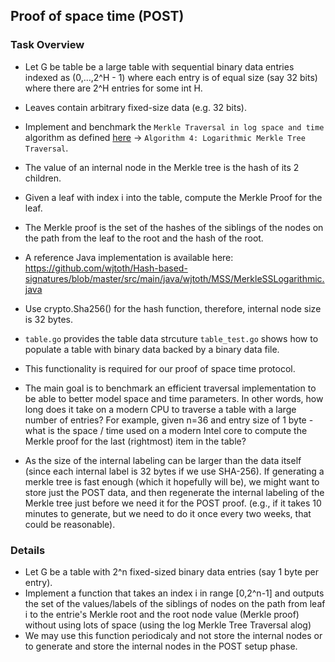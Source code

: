 ## Proof of space time (POST)

### Task Overview
- Let G be table be a large table with sequential binary data entries indexed as (0,...,2^H - 1) where each entry is of equal size (say 32 bits) where there are 2^H entries for some int H.
- Leaves contain arbitrary fixed-size data (e.g. 32 bits).
- Implement and benchmark the `Merkle Traversal in log space and time` algorithm as defined [here](https://github.com/MedRecHackathon/go-spacemesh/blob/master/research/szydlo-loglog.pdf) -> `Algorithm 4: Logarithmic Merkle Tree Traversal`.
- The value of an internal node in the Merkle tree is the hash of its 2 children.
- Given a leaf with index i into the table, compute the Merkle Proof for the leaf.
- The Merkle proof is the set of the hashes of the siblings of the nodes on the path from the leaf to the root and the hash of the root. 
- A reference Java implementation is available here: https://github.com/wjtoth/Hash-based-signatures/blob/master/src/main/java/wjtoth/MSS/MerkleSSLogarithmic.java
- Use crypto.Sha256() for the hash function, therefore, internal node size is 32 bytes.
- `table.go` provides the table data strcuture `table_test.go` shows how to populate a table with binary data backed by a binary data file.
- This functionality is required for our proof of space time protocol.
- The main goal is to benchmark an efficient traversal implementation to be able to better model space and time parameters. In other words, how long does it take on a modern CPU to traverse a table with a large number of entries? For example, given n=36 and entry size of 1 byte - what is the space / time used on a modern Intel core to compute the Merkle proof for the last (rightmost) item in the table?

- As the size of the internal labeling can be larger than the data itself (since each internal label is 32 bytes if we use SHA-256). If generating a merkle tree is fast enough (which it hopefully will be), we might want to store just the POST data, and then regenerate the internal labeling of the Merkle tree just before we need it for the POST proof. (e.g., if it takes 10 minutes to generate, but we need to do it once every two weeks, that could be reasonable).

### Details
- Let G be a table with 2^n fixed-sized binary data entries (say 1 byte per entry).
- Implement a function that takes an index i in range [0,2^n-1] and outputs the set of the values/labels of the siblings of nodes on the path from leaf i to the entrie's Merkle root and the root node value (Merkle proof) without using lots of space (using the log Merkle Tree Traversal alog)
- We may use this function periodicaly and not store the internal nodes or to generate and store the internal nodes in the POST setup phase.

